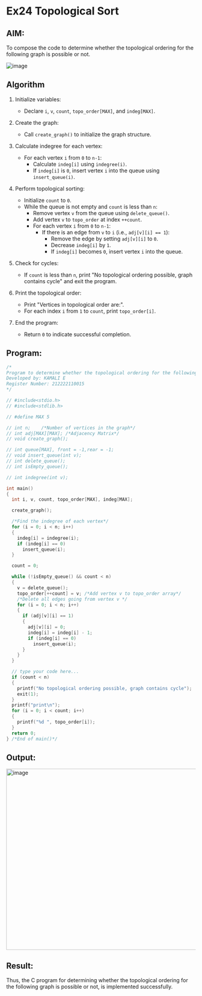 # Ex24 Topological Sort

## AIM:
To compose the code to determine whether the topological ordering for the following graph is possible or not.

![image](https://github.com/user-attachments/assets/c74a7111-9b59-475c-aad4-9baf23d50ec0)


## Algorithm
1. Initialize variables: 
   - Declare `i`, `v`, `count`, `topo_order[MAX]`, and `indeg[MAX]`.<br>
   
2. Create the graph: 
   - Call `create_graph()` to initialize the graph structure.<br>
   
3. Calculate indegree for each vertex: 
   - For each vertex `i` from `0` to `n-1`:<br>
     - Calculate `indeg[i]` using `indegree(i)`.<br>
     - If `indeg[i]` is `0`, insert vertex `i` into the queue using `insert_queue(i)`.<br>
   
4. Perform topological sorting: 
   - Initialize `count` to `0`.<br>
   - While the queue is not empty and `count` is less than `n`:<br>
     - Remove vertex `v` from the queue using `delete_queue()`.<br>
     - Add vertex `v` to `topo_order` at index `++count`.<br>
     - For each vertex `i` from `0` to `n-1`:<br>
       - If there is an edge from `v` to `i` (i.e., `adj[v][i] == 1`):<br>
         - Remove the edge by setting `adj[v][i]` to `0`.<br>
         - Decrease `indeg[i]` by `1`.<br>
         - If `indeg[i]` becomes `0`, insert vertex `i` into the queue.<br>
   
5. Check for cycles: 
   - If `count` is less than `n`, print "No topological ordering possible, graph contains cycle" and exit the program.<br>
   
6. Print the topological order: 
   - Print "Vertices in topological order are:".<br>
   - For each index `i` from `1` to `count`, print `topo_order[i]`.<br>
   
7. End the program: 
   - Return `0` to indicate successful completion.<br>    

## Program:
```c
/*
Program to determine whether the topological ordering for the following graph is possible or not
Developed by: KAMALI E
Register Number: 212222110015 
*/

// #include<stdio.h>
// #include<stdlib.h>

// #define MAX 5

// int n;    /*Number of vertices in the graph*/
// int adj[MAX][MAX]; /*Adjacency Matrix*/
// void create_graph();

// int queue[MAX], front = -1,rear = -1;
// void insert_queue(int v);
// int delete_queue();
// int isEmpty_queue();

// int indegree(int v);

int main()
{
  int i, v, count, topo_order[MAX], indeg[MAX];

  create_graph();

  /*Find the indegree of each vertex*/
  for (i = 0; i < n; i++)
  {
    indeg[i] = indegree(i);
    if (indeg[i] == 0)
      insert_queue(i);
  }

  count = 0;

  while (!isEmpty_queue() && count < n)
  {
    v = delete_queue();
    topo_order[++count] = v; /*Add vertex v to topo_order array*/
    /*Delete all edges going from vertex v */
    for (i = 0; i < n; i++)
    {
      if (adj[v][i] == 1)
      {
        adj[v][i] = 0;
        indeg[i] = indeg[i] - 1;
        if (indeg[i] == 0)
          insert_queue(i);
      }
    }
  }

  // type your code here...
  if (count < n)
  {
    printf("No topological ordering possible, graph contains cycle");
    exit(1);
  }
  printf("print\n");
  for (i = 0; i < count; i++)
  {
    printf("%d ", topo_order[i]);
  }
  return 0;
} /*End of main()*/
```

## Output:

<img width="1054" height="481" alt="image" src="https://github.com/user-attachments/assets/aa573cf2-79a7-4aee-a4b7-f05991419712" />


## Result:
Thus, the C program for determining whether the topological ordering for the following graph is possible or not, is implemented successfully.
